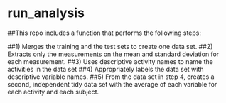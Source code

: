 # run_analysis
##This repo includes a function that performs the following steps:

##1) Merges the training and the test sets to create one data set.
##2) Extracts only the measurements on the mean and standard deviation for each measurement. 
##3) Uses descriptive activity names to name the activities in the data set
##4) Appropriately labels the data set with descriptive variable names. 
##5) From the data set in step 4, creates a second, independent tidy data set with the average of each variable for each activity and each subject.
